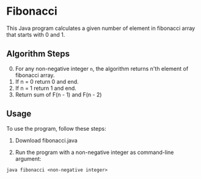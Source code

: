 # Fibonacci

This Java program calculates a given number of element in fibonacci array that starts with 0 and 1.

## Algorithm Steps

0. For any non-negative integer `n`, the algorithm returns n'th element of fibonacci array.
1. If n = 0 return 0 and end.
2. If n = 1 return 1 and end.
3. Return sum of F(n - 1) and F(n - 2)

## Usage

To use the program, follow these steps:

1. Download fibonacci.java

2. Run the program with a non-negative integer as command-line argument:
```
java fibonacci <non-negative integer>
```